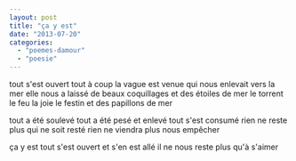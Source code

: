 ```yaml
---
layout: post
title: "ça y est"
date: "2013-07-20"
categories: 
  - "poemes-damour"
  - "poesie"
---
```


tout s'est ouvert tout à coup la vague est venue qui nous enlevait vers la mer elle nous a laissé de beaux coquillages et des étoiles de mer le torrent le feu la joie le festin et des papillons de mer

tout a été soulevé tout a été pesé et enlevé tout s'est consumé rien ne reste plus qui ne soit resté rien ne viendra plus nous empêcher

ça y est tout s'est ouvert et s'en est allé il ne nous reste plus qu'à s'aimer
